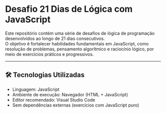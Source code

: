 # Desafio 21 Dias de Lógica com JavaScript

Este repositório contém uma série de desafios de lógica de programação desenvolvidos ao longo de 21 dias consecutivos.  
O objetivo é fortalecer habilidades fundamentais em JavaScript, como resolução de problemas, pensamento algorítmico e raciocínio lógico, por meio de exercícios práticos e progressivos.

---


## 🛠️ Tecnologias Utilizadas

- Linguagem: JavaScript
- Ambiente de execução: Navegador (HTML + JavaScript)
- Editor recomendado: Visual Studio Code
- Sem dependências externas (exercícios com JavaScript puro)
